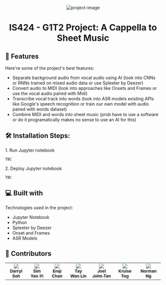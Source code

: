 <p align="center"><img src="https://socialify.git.ci/DarrylSSY/IS424/image?description=1&amp;font=Inter&amp;forks=1&amp;issues=1&amp;language=1&amp;name=1&amp;owner=1&amp;pattern=Plus&amp;pulls=1&amp;stargazers=1&amp;theme=Dark" alt="project-image"></p>

<h1 align="center" id="title">IS424 - G1T2 Project: A Cappella to Sheet Music</h1>
<h2>🧐 Features</h2>

Here're some of the project's best features:

*   Separate background audio from vocal audio using AI (look into CNNs or RNNs trained on mixed audio data or use Spleeter by Deezer)
*   Convert audio to MIDI (look into approaches like Onsets and Frames or use the vocal audio paired with Midi)
*   Transcribe vocal track into words (look into ASR models existing APIs like Google's speech recognition or train our own model with audio paired with words dataset)
*   Combine MIDI and words into sheet music (prob have to use a software or do it programatically makes no sense to use an AI for this)

<h2>🛠️ Installation Steps:</h2>

<p>1. Run Jupyter notebook</p>

```
TBC
```

<p>2. Deploy Jupyter notebook</p>

```
TBC
```

  
  
<h2>💻 Built with</h2>

Technologies used in the project:

*   Jupyter Notebook
*   Python
*   Spleeter by Deezer
*   Onset and Frames
*   ASR Models

<h2>🥳 Contributors</h2>
<table>
  <tbody>
    <tr>
<td align="center" valign="top">
        <a href="https://darrylssy.com"><img src="https://github.com/DarrylSSY.png"/>
        <br /><sub><b>Darryl Soh</b></sub></a></td>
<td align="center" valign="top">
        <a href="https://github.com/simyanyi"><img src="https://github.com/simyanyi.png"/>
        <br /><sub><b>Sim Yan Yi</b></sub></a></td>
<td align="center" valign="top">
        <a href=""><img src="https://github.com/identicons/mwhite.png"/>
        <br /><sub><b>Enqi Chan</b></sub></a></td>
<td align="center" valign="top">
        <a href=""><img src="https://github.com/identicons/mwhite.png"/>
        <br /><sub><b>Tay Wan Lin</b></sub></a></td>
<td align="center" valign="top">
        <a href=""><img src="https://github.com/identicons/mwhite.png"/>
        <br /><sub><b>Joel John Tan</b></sub></a></td>
<td align="center" valign="top">
        <a href=""><img src="https://github.com/identicons/mwhite.png"/>
        <br /><sub><b>Kruise Tog</b></sub></a></td>
<td align="center" valign="top">
        <a href=""><img src="https://github.com/identicons/mwhite.png"/>
        <br /><sub><b>Norman Ng</b></sub></a></td>
    </tr>
  </tbody>
</table>
